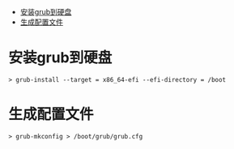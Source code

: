 <!-- TOC -->

- [安装grub到硬盘](#安装grub到硬盘)
- [生成配置文件](#生成配置文件)

<!-- /TOC -->

# 安装grub到硬盘
```
> grub-install --target = x86_64-efi --efi-directory = /boot
```

# 生成配置文件
```
> grub-mkconfig > /boot/grub/grub.cfg
```